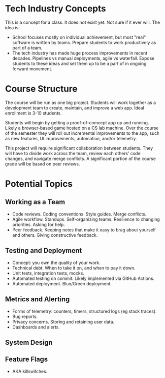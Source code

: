 # Tech Industry Concepts

This is a concept for a class. It does not exist yet. Not sure if it ever will. The idea is:

- School focuses mostly on individual achievement, but most "real" software is written by teams. Prepare students to work productively as part of a team.
- The tech industry has made huge process improvements in recent decades. Pipelines vs manual deployments, agile vs waterfall. Expose students to these ideas and set them up to be a part of in ongoing forward movement.

# Course Structure

The course will be run as one big project. Students will work together as a development team to create, maintain, and improve a web app. Ideal enrollment is 3-10 students. 

Students will begin by getting a proof-of-comcept app up and running. Likely a browser-based game hosted on a CS lab machine. Over the course of the semester they will roll out incremental improvements to the app, such as new features, UI improvements, automation, and/or telemetry.

This project will require significant collaboration between students. They will have to divide work across the team, review each others' code changes, and navigate merge conflicts. A significant portion of the course grade will be based on peer reviews.

# Potential Topics 

## Working as a Team

- Code reviews. Coding conventions. Style guides. Merge conflicts.
- Agile workflow. Standups. Self-organizing teams. Resilience to changing priorities. Asking for help.
- Peer feedback. Keeping notes that make it easy to brag about yourself and others. Giving constructive feedback.

## Testing and Deployment

- Concept: you own the quality of your work. 
- Technical debt. When to take it on, and when to pay it down.
- Unit tests, integration tests, mocks.
- Automated testing on commit. Likely implemented via GitHub Actions.
- Automated deployment. Blue/Green deployment.

## Metrics and Alerting

- Forms of telemetry: counters, timers, structured logs (eg stack traces). 
- Bug reports.
- Privacy concerns. Storing and retaining user data. 
- Dashboards and alerts.

## System Design

## Feature Flags

- AKA killswitches. 

